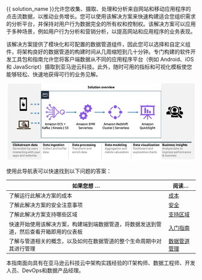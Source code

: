 {{ solution_name }}允许您收集、摄取、处理和分析来自网站和移动应用程序的点击流数据，以推动业务增长。您可以使用该解决方案来快速构建适合您组织需求的分析平台，并保持对用户行为数据完全的所有权和控制权。该解决方案可以应用于多种场景，例如用户行为分析和营销分析，以提高网站和应用程序的业务表现。

该解决方案提供了模块化和可配置的数据管道组件，因此您可以选择和自定义组件，将架构良好的数据管道的构建时间从几周缩短到几十分钟。专门构建的软件开发工具包和指南允许您将客户端数据从不同的应用程序平台（例如 Android、iOS 和 JavaScript）摄取到亚马逊云科技。此外，随时可用的指标和可视化模板使您能够轻松、快速地获得可行的业务见解。

[![soln-overview]][soln-overview]

使用此导航表可以快速找到以下问题的答案：

| 如果您想 … | 阅读… |
|----------|--------|
| 了解运行此解决方案的成本 | [成本](../plan-deployment/cost.md) |
| 了解此解决方案的安全注意事项 | [安全](../plan-deployment/security.md) |
| 了解此解决方案支持哪些区域 | [支持区域](../plan-deployment/regions.md) |
| 快速开始使用该解决方案，构建端到端数据管道，将数据发送到管道，然后查看开箱即用的仪表板 | [入门指南](../getting-started/index.md) |
| 了解与管道相关的概念，以及如何在数据管道的整个生命周期中对其进行管理 | [数据管道管理](../pipeline-mgmt/index.md) |

本指南面向具有在亚马逊云科技云中架构实践经验的IT架构师、数据工程师、开发人员、DevOps和数据产品经理。

[cloudformation]: https://aws.amazon.com/en/cloudformation/

[soln-overview]: ../images/solution-overview.webp

